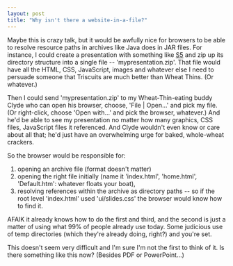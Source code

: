 ```yaml
---
layout: post
title: "Why isn't there a website-in-a-file?"
---
```




<p>Maybe this is crazy talk, but it would be awfully nice for browsers to be able to resolve resource paths in archives like Java does in JAR files. For instance, I could create a presentation with something like <a href="http://meyerweb.com/eric/tools/s5/">S5</a> and zip up its directory structure into a single file -- 'mypresentation.zip'. That file would have all the HTML, CSS, JavaScript, images and whatever else I need to persuade someone that Triscuits are much better than Wheat Thins. (Or whatever.)

<p>Then I could send 'mypresentation.zip' to my Wheat-Thin-eating buddy Clyde who can open his browser, choose, 'File | Open...' and pick my file. (Or right-click, choose 'Open with...' and pick the browser, whatever.) And he'd be able to see my presentation no matter how many graphics, CSS files, JavaScript files it referenced. And Clyde wouldn't even know or care about all that; he'd just have an overwhelming urge for baked, whole-wheat crackers.</p>

<p>So the browser would be responsible for:</p>
<ol>
  <li>opening an archive file (format doesn't matter)</li>
  <li>opening the right file initially (name it 'index.html', 'home.html', 'Default.htm': whatever floats your boat),
  <li>resolving references within the archive as directory paths -- so if the root level 'index.html' used 'ui/slides.css' the browser would know how to find it.</li>
</ol>
<p>AFAIK it already knows how to do the first and third, and the second is just a matter of using what 99% of people already use today. Some judicious use of temp directories (which they're already doing, right?) and you're set.</p>

<p>This doesn't seem very difficult and I'm sure I'm not the first to think of it. Is there something like this now? (Besides PDF or PowerPoint...)</p>



